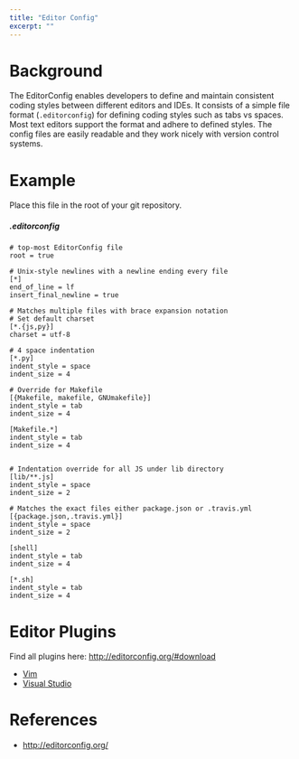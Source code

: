 ```yaml
---
title: "Editor Config"
excerpt: ""
---
```

# Background

The EditorConfig enables developers to define and maintain consistent coding styles between different editors and IDEs. It consists of a simple file format (`.editorconfig`) for defining coding styles such as tabs vs spaces. Most text editors support the format and adhere to defined styles. The config files are easily readable and they work nicely with version control systems.

# Example

Place this file in the root of your git repository.

##### .editorconfig
```text
# top-most EditorConfig file
root = true

# Unix-style newlines with a newline ending every file
[*]
end_of_line = lf
insert_final_newline = true

# Matches multiple files with brace expansion notation
# Set default charset
[*.{js,py}]
charset = utf-8

# 4 space indentation
[*.py]
indent_style = space
indent_size = 4

# Override for Makefile
[{Makefile, makefile, GNUmakefile}]
indent_style = tab
indent_size = 4

[Makefile.*]
indent_style = tab
indent_size = 4


# Indentation override for all JS under lib directory
[lib/**.js]
indent_style = space
indent_size = 2

# Matches the exact files either package.json or .travis.yml
[{package.json,.travis.yml}]
indent_style = space
indent_size = 2

[shell]
indent_style = tab
indent_size = 4

[*.sh]
indent_style = tab
indent_size = 4
```

# Editor Plugins

Find all plugins here: http://editorconfig.org/#download

* [Vim](https://github.com/editorconfig/editorconfig-vim#readme)
* [Visual Studio](https://marketplace.visualstudio.com/items?itemName=EditorConfig.EditorConfig)

# References
* http://editorconfig.org/